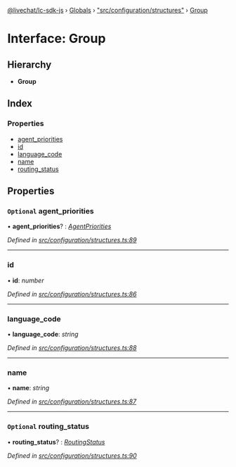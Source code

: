 [@livechat/lc-sdk-js](../README.md) › [Globals](../globals.md) › ["src/configuration/structures"](../modules/_src_configuration_structures_.md) › [Group](_src_configuration_structures_.group.md)

# Interface: Group

## Hierarchy

* **Group**

## Index

### Properties

* [agent_priorities](_src_configuration_structures_.group.md#optional-agent_priorities)
* [id](_src_configuration_structures_.group.md#id)
* [language_code](_src_configuration_structures_.group.md#language_code)
* [name](_src_configuration_structures_.group.md#name)
* [routing_status](_src_configuration_structures_.group.md#optional-routing_status)

## Properties

### `Optional` agent_priorities

• **agent_priorities**? : *[AgentPriorities](_src_configuration_structures_.agentpriorities.md)*

*Defined in [src/configuration/structures.ts:89](https://github.com/livechat/lc-sdk-js/blob/9364105/src/configuration/structures.ts#L89)*

___

###  id

• **id**: *number*

*Defined in [src/configuration/structures.ts:86](https://github.com/livechat/lc-sdk-js/blob/9364105/src/configuration/structures.ts#L86)*

___

###  language_code

• **language_code**: *string*

*Defined in [src/configuration/structures.ts:88](https://github.com/livechat/lc-sdk-js/blob/9364105/src/configuration/structures.ts#L88)*

___

###  name

• **name**: *string*

*Defined in [src/configuration/structures.ts:87](https://github.com/livechat/lc-sdk-js/blob/9364105/src/configuration/structures.ts#L87)*

___

### `Optional` routing_status

• **routing_status**? : *[RoutingStatus](../enums/_src_objects_index_.routingstatus.md)*

*Defined in [src/configuration/structures.ts:90](https://github.com/livechat/lc-sdk-js/blob/9364105/src/configuration/structures.ts#L90)*

